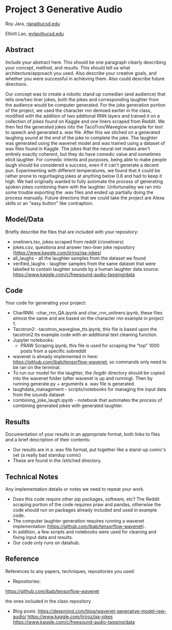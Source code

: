# Project 3 Generative Audio

Roy Jara, rjara@ucsd.edu

Elliott Lao, eylao@ucsd.edu

## Abstract

Include your abstract here. This should be one paragraph clearly describing your concept, method, and results. This should tell us what architecture/approach you used. Also describe your creative goals, and whether you were successful in achieving them. Also could describe future directions.

Our concept was to create a robotic stand up comedian (and audience) that tells one/two liner jokes, both the jokes and corresponding laughter from the audience would be computer generated. For the joke generation portion of the project, we used the character rnn demoed earlier in the class, modified with the addition of two additonal RNN layers and trained it on a collection of jokes found on Kaggle and one liners scraped from Reddit. We then fed the generated jokes into the TacoTron/Waveglow example for text to speech and generated a .wav file. After this we stiched on a generated laughing sound at the end of the joke to complete the joke. The laughter was generated using the wavenet model and was trained using a dataset of wav files found in Kaggle. The jokes that the neural net makes aren't entirely exactly coherent, but they do have comedic value and sometimes elicit laughter. For comedic intents and purposes, being able to make people laugh should be considered a success, even if it can't generate a decent pun. Experimenting with different temperatures, we found that it could be rather prone to reguritaging jokes at anything below 0.8 and had to keep it high. We had originally wanted to fully automate the process of generating spoken jokes combining them with the laughter. Unfortunatley we ran into some trouble exporting the .wav files and ended up partially doing the process manually.  Future directons that we could take the project are Alexa skills or an "easy button" like contraption. 


## Model/Data

Briefly describe the files that are included with your repository:
- oneliners.tsv, jokes scraped from reddit (r/oneliners) 
- jokes.csv, questiona and answer two-liner joke repository (https://www.kaggle.com/jiriroz/qa-jokes)
- all_laughs - all the laughter samples from the dataset we found
- verified_laughs - laughter samples from the same dataset that were labelled to contain laughter sounds by a human
laughter data source: https://www.kaggle.com/c/freesound-audio-tagging/data


## Code

Your code for generating your project:
- CharRNN:
  -char_rnn_QA.ipynb and char_rnn_onliners.ipynb, these files almost the same and are based on the character rnn example in project 1.
- Tacotron2:
  -tacotron_waveglow_tts.ipynb, this file is based upon the tacotron2 tts example code with an additional text cleaning function.
- Jupyter notebooks: 
  - PRAW Scraping.ipynb, this file is used for scraping the "top" 1000 posts from a specific subreddit
- wavenet is already implemented in here: https://github.com/ibab/tensorflow-wavenet, so commands only need to be ran on the terminal.
- To run our model for the laughter, the /logdir directory should be copied into the wavenet folder (after wavenet is up and running). Then by running generate.py + arguments a .wav file is generated.
- laughdata_management -  scripts/notebooks for managing the input data from the sounds dataset
- combining_joke_laugh.ipynb - notebook that automates the process of combining generated jokes with generated laughter.

## Results

Documentation of your results in an appropriate format, both links to files and a brief description of their contents:
- Our results are in a .wav file format, put together like a stand-up comic's set (a really bad standup comic)
- These are found in the /stitched directory.


## Technical Notes

Any implementation details or notes we need to repeat your work. 
- Does this code require other pip packages, software, etc?
  The Reddit scraping portion of the code requires praw and pandas, otherwise the code should run on packages already included and used in example code.
- The computer laughter generation requires running a wavenet implementation (https://github.com/ibab/tensorflow-wavenet).
- In addition, a few scripts and notebooks were used for cleaning and fixing input data and results.
- Our code only runs on datahub.

## Reference

References to any papers, techniques, repositories you used:
- Repositories:

https://github.com/ibab/tensorflow-wavenet

the ones included in the class repository

- Blog posts:
https://deepmind.com/blog/wavenet-generative-model-raw-audio/
https://www.kaggle.com/jiriroz/qa-jokes
https://www.kaggle.com/c/freesound-audio-tagging/data
